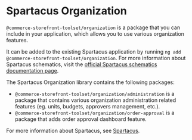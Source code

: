 # Spartacus Organization

`@commerce-storefront-toolset/organization` is a package that you can include in your application, which allows you to use various organization features.

It can be added to the existing Spartacus application by running `ng add @commerce-storefront-toolset/organization`. For more information about Spartacus schematics, visit the [official Spartacus schematics documentation page](https://sap.github.io/spartacus-docs/schematics/).

The Spartacus Organization library contains the following packages:

- `@commerce-storefront-toolset/organization/administration` is a package that contains various organization administration related features (eg. units, budgets, approvers management, etc.).
- `@commerce-storefront-toolset/organization/order-approval` is a package that adds order approval dashboard feature.

For more information about Spartacus, see [Spartacus](https://github.com/SAP/spartacus).
